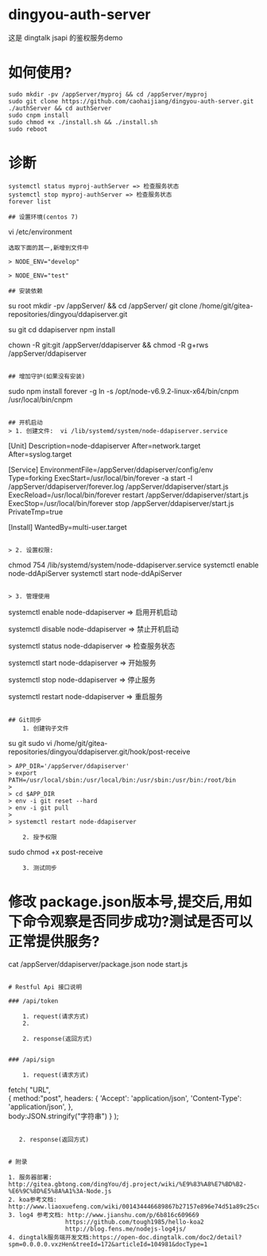 # dingyou-auth-server
这是 dingtalk jsapi 的鉴权服务demo

# 如何使用?
```
sudo mkdir -pv /appServer/myproj && cd /appServer/myproj
sudo git clone https://github.com/caohaijiang/dingyou-auth-server.git ./authServer && cd authServer
sudo cnpm install 
sudo chmod +x ./install.sh && ./install.sh
sudo reboot
```
# 诊断
```
systemctl status myproj-authServer => 检查服务状态
systemctl stop myproj-authServer => 检查服务状态
forever list 

## 设置环境(centos 7)
```
vi /etc/environment
```
选取下面的其一,新增到文件中

> NODE_ENV="develop"

> NODE_ENV="test"

## 安装依赖

```
su root
mkdir -pv /appServer/ && cd /appServer/
git clone /home/git/gitea-repositories/dingyou/ddapiserver.git

su git
cd ddapiserver
npm install 

chown  -R git:git /appServer/ddapiserver && chmod  -R g+rws /appServer/ddapiserver  

```

## 增加守护(如果没有安装)

``` 
sudo npm install forever -g
ln -s /opt/node-v6.9.2-linux-x64/bin/cnpm /usr/local/bin/cnpm
```

## 开机启动
> 1. 创建文件:  vi /lib/systemd/system/node-ddapiserver.service

```
[Unit]
Description=node-ddapiserver
After=network.target
After=syslog.target

[Service]
EnvironmentFile=/appServer/ddapiserver/config/env
Type=forking
ExecStart=/usr/local/bin/forever -a start -l /appServer/ddapiserver/forever.log /appServer/ddapiserver/start.js
ExecReload=/usr/local/bin/forever restart /appServer/ddapiserver/start.js
ExecStop=/usr/local/bin/forever stop /appServer/ddapiserver/start.js
PrivateTmp=true

[Install]
WantedBy=multi-user.target
```

> 2. 设置权限: 
```
chmod 754 /lib/systemd/system/node-ddapiserver.service
systemctl enable node-ddApiServer
systemctl start node-ddApiServer
```

> 3. 管理使用
```
systemctl enable node-ddapiserver => 启用开机启动

systemctl disable node-ddapiserver => 禁止开机启动

systemctl status node-ddapiserver => 检查服务状态

systemctl start node-ddapiserver => 开始服务

systemctl stop node-ddapiserver => 停止服务

systemctl restart node-ddapiserver => 重启服务
```

## Git同步
    1. 创建钩子文件
```
su git
sudo vi /home/git/gitea-repositories/dingyou/ddapiserver.git/hook/post-receive
```
> APP_DIR='/appServer/ddapiserver'
> export PATH=/usr/local/sbin:/usr/local/bin:/usr/sbin:/usr/bin:/root/bin
>
> cd $APP_DIR
> env -i git reset --hard
> env -i git pull
>
> systemctl restart node-ddapiserver

    2. 授予权限
```
sudo chmod +x post-receive
```
    3. 测试同步
```
# 修改 package.json版本号,提交后,用如下命令观察是否同步成功?测试是否可以正常提供服务?

cat /appServer/ddapiserver/package.json
node start.js
```

# Restful Api 接口说明

### /api/token

    1. request(请求方式)
    2. 

    2. response(返回方式) 


### /api/sign

    1. request(请求方式)
```
fetch( 
    "URL",                
    {
        method:"post", 
        headers: { 
            'Accept': 'application/json', 
            'Content-Type': 'application/json', 
        },        
        body:JSON.stringify("字符串")
    }
);
 ```

    2. response(返回方式) 


# 附录

1. 服务器部署: http://gitea.gbtong.com/dingYou/dj.project/wiki/%E9%83%A8%E7%BD%B2-%E6%9C%8D%E5%8A%A1%3A-Node.js
2. koa参考文档: http://www.liaoxuefeng.com/wiki/001434446689867b27157e896e74d51a89c25cc8b43bdb3000
3. log4 参考文档: http://www.jianshu.com/p/6b816c609669
                 https://github.com/tough1985/hello-koa2
                 http://blog.fens.me/nodejs-log4js/
4. dingtalk服务端开发文档:https://open-doc.dingtalk.com/doc2/detail?spm=0.0.0.0.vxzHen&treeId=172&articleId=104981&docType=1

